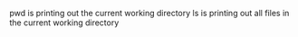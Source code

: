 pwd is printing out the current working directory
ls is printing out all files in the current working directory
